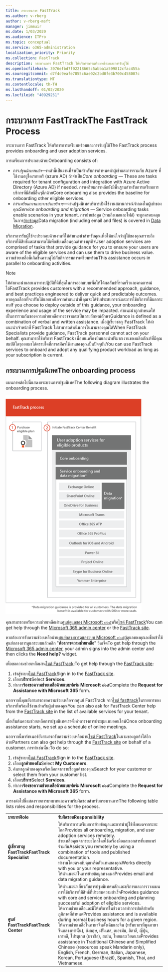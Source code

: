 ```yaml
---
title: กระบวนการ FastTrack
ms.author: v-rberg
author: v-rberg-msft
manager: jimmuir
ms.date: 1/03/2020
ms.audience: ITPro
ms.topic: conceptual
ms.service: o365-administration
localization_priority: Priority
ms.collection: FastTrack
description: กระบวนการ FastTrack ให้บริการการเตรียมพร้อมและการรับผู้ใช้
ms.openlocfilehash: 3976efbd7f02218665c5abba1a599812cfac455a
ms.sourcegitcommit: d7f4c9eafe7855c6ae02c2bd0fe3b700c458007c
ms.translationtype: MT
ms.contentlocale: th-TH
ms.lasthandoff: 01/02/2020
ms.locfileid: "40929251"
---
```

# <a name="the-fasttrack-process"></a><span data-ttu-id="40f40-103">กระบวนการ FastTrack</span><span class="sxs-lookup"><span data-stu-id="40f40-103">The FastTrack Process</span></span>

<span data-ttu-id="40f40-104">กระบวนการ FastTrack ให้บริการการเตรียมพร้อมและการรับผู้ใช้</span><span class="sxs-lookup"><span data-stu-id="40f40-104">The FastTrack process provides onboarding and user adoption services.</span></span> 
  
<span data-ttu-id="40f40-105">การเตรียมการประกอบด้วย:</span><span class="sxs-lookup"><span data-stu-id="40f40-105">Onboarding consists of:</span></span>
  
- <span data-ttu-id="40f40-106">การ*ปฐมนิเทศหลัก*—เหล่านี้เป็นงานที่จำเป็นสำหรับการกำหนดค่าผู้เช่าและการรวมกับ Azure ที่ใช้งานอยู่ไดเรกทอรี (azure AD) ถ้าจำเป็น</span><span class="sxs-lookup"><span data-stu-id="40f40-106">*Core onboarding* — These are tasks required for tenant configuration and integration with Azure Active Directory (Azure AD) if needed.</span></span> <span data-ttu-id="40f40-107">การเตรียมการหลักยังมีพื้นฐานสำหรับการเตรียมการบริการที่มีสิทธิ์อื่นๆอีกด้วย</span><span class="sxs-lookup"><span data-stu-id="40f40-107">Core onboarding also provides the baseline for onboarding other eligible services.</span></span> 
- <span data-ttu-id="40f40-108">การ*เตรียมการและการย้ายบริการ*—งานปฐมนิเทศบริการเปิดใช้งานสถานการณ์จำลองในผู้เช่าของคุณ</span><span class="sxs-lookup"><span data-stu-id="40f40-108">*Service onboarding and migration* — Service onboarding tasks enable scenarios in your tenant.</span></span> <span data-ttu-id="40f40-109">การย้ายข้อมูล (รวมถึงเมลและไฟล์) จะถูกครอบคลุมในการ[ย้ายข้อมูล](O365-data-migration.md)</span><span class="sxs-lookup"><span data-stu-id="40f40-109">Data migration (including email and files) is covered in [Data Migration](O365-data-migration.md).</span></span> 
    
<span data-ttu-id="40f40-110">บริการการรับผู้ใช้จะประกอบด้วยงานที่ให้คำแนะนำสำหรับคุณเพื่อให้แน่ใจว่าผู้ใช้ของคุณทราบถึงบริการที่มีสิทธิ์และสามารถใช้เพื่อขับเคลื่อนคุณค่าทางธุรกิจ</span><span class="sxs-lookup"><span data-stu-id="40f40-110">User adoption services are comprised of tasks that provide guidance for you to ensure your users are aware of the eligible services and can use them to drive business value.</span></span> <span data-ttu-id="40f40-111">ความช่วยเหลือนี้เกิดขึ้นควบคู่ไปกับกิจกรรมการเตรียมพร้อม</span><span class="sxs-lookup"><span data-stu-id="40f40-111">This assistance occurs in parallel to onboarding activities.</span></span>
  
> [!NOTE]
> <span data-ttu-id="40f40-112">ให้คำแนะนำและแนวทางปฏิบัติที่ดีที่สุดในการออกแบบเพื่อให้ได้ผลลัพธ์ที่รวดเร็วและคาดการณ์ได้</span><span class="sxs-lookup"><span data-stu-id="40f40-112">FastTrack provides customers with a recommended approach, guidance, and best practices engineered to deliver quick and predictable outcomes.</span></span> <span data-ttu-id="40f40-113">หากคุณเลือกที่จะปรับใช้นอกเหนือจากคำแนะนำนี้คุณจะได้รับประสบการณ์และการใช้บริการที่มีผลกระทบ</span><span class="sxs-lookup"><span data-stu-id="40f40-113">If you choose to deploy outside of this guidance, your onboarding experience and usage of the service may be impacted.</span></span> <span data-ttu-id="40f40-114">คำแนะนำถูกกำหนดให้เป็นการรวมกันของความช่วยเหลือทางวาจาและเป็นลายลักษณ์อักษร</span><span class="sxs-lookup"><span data-stu-id="40f40-114">Guidance is defined as a combination of verbal and written assistance.</span></span> <span data-ttu-id="40f40-115">เมื่อผู้เชี่ยวชาญ FastTrack ให้คำแนะนำเจ้าหน้าที่ FastTrack ไม่สามารถดำเนินการในนามของคุณได้</span><span class="sxs-lookup"><span data-stu-id="40f40-115">When FastTrack Specialists provide guidance, FastTrack personnel cannot act on your behalf.</span></span> <span data-ttu-id="40f40-116">คุณสามารถใช้บริการ FastTrack เพื่อบนเครื่องบินและนำปริมาณงานของผลิตภัณฑ์ที่มีคุณสมบัติใดๆออกมาได้ตราบใดที่การสมัครใช้งานของคุณเป็นปัจจุบัน</span><span class="sxs-lookup"><span data-stu-id="40f40-116">You can use FastTrack services to onboard and adopt any qualifying product workload as long as your subscription is current.</span></span> 
  
## <a name="the-onboarding-process"></a><span data-ttu-id="40f40-117">กระบวนการปฐมนิเทศ</span><span class="sxs-lookup"><span data-stu-id="40f40-117">The onboarding process</span></span>

<span data-ttu-id="40f40-118">แผนภาพต่อไปนี้แสดงกระบวนการปฐมนิเทศ</span><span class="sxs-lookup"><span data-stu-id="40f40-118">The following diagram illustrates the onboarding process.</span></span>
  
![เส้นเวลาสำหรับการใช้สวัสดิการการปฐมนิเทศ](media/O365-Onboarding-Timeline.png)
  
<span data-ttu-id="40f40-120">คุณสามารถขอรับความช่วยเหลือผ่าน[ศูนย์ดูแลของ Microsoft ๓๖๕](https://go.microsoft.com/fwlink/?linkid=2032704)หรือ[ไซต์ FastTrack](https://go.microsoft.com/fwlink/?linkid=780698)</span><span class="sxs-lookup"><span data-stu-id="40f40-120">You can get help through the [Microsoft 365 admin center](https://go.microsoft.com/fwlink/?linkid=2032704) or the [FastTrack site](https://go.microsoft.com/fwlink/?linkid=780698).</span></span> 

<span data-ttu-id="40f40-121">หากต้องการรับความช่วยเหลือผ่าน[ศูนย์กลางการดูแลระบบ Microsoft ๓๖๕](https://go.microsoft.com/fwlink/?linkid=2032704)ผู้ดูแลของคุณลงชื่อเข้าใช้ศูนย์กลางการดูแลระบบแล้วคลิก "**ต้องการความช่วยเหลือ**" วิดเจ็ต</span><span class="sxs-lookup"><span data-stu-id="40f40-121">To get help through the [Microsoft 365 admin center](https://go.microsoft.com/fwlink/?linkid=2032704), your admin signs into the admin center and then clicks the **Need help?** widget.</span></span> 

<span data-ttu-id="40f40-122">เพื่อขอความช่วยเหลือผ่าน[ไซต์ FastTrack](https://go.microsoft.com/fwlink/?linkid=780698):</span><span class="sxs-lookup"><span data-stu-id="40f40-122">To get help through the [FastTrack site](https://go.microsoft.com/fwlink/?linkid=780698):</span></span> 
1.  <span data-ttu-id="40f40-123">เข้าสู่ระบบ[ไซต์ FastTrack](https://go.microsoft.com/fwlink/?linkid=780698)</span><span class="sxs-lookup"><span data-stu-id="40f40-123">Sign in to the [FastTrack site](https://go.microsoft.com/fwlink/?linkid=780698).</span></span> 
2.  <span data-ttu-id="40f40-124">เลือก**บริการ**</span><span class="sxs-lookup"><span data-stu-id="40f40-124">Select **Services**.</span></span>
3.  <span data-ttu-id="40f40-125">ทำการ**ร้องขอความช่วยเหลือด้วยแบบฟอร์ม Microsoft ๓๖๕**</span><span class="sxs-lookup"><span data-stu-id="40f40-125">Complete the **Request for Assistance with Microsoft 365** form.</span></span> 
  
 <span data-ttu-id="40f40-126">นอกจากนี้คุณยังสามารถขอความช่วยเหลือจากศูนย์ FastTrack จาก[ไซต์ fasttrack](https://go.microsoft.com/fwlink/?linkid=780698)ในรายการของบริการที่พร้อมใช้งานสำหรับผู้เช่าของคุณ</span><span class="sxs-lookup"><span data-stu-id="40f40-126">You can also ask for FastTrack Center help from the [FastTrack site](https://go.microsoft.com/fwlink/?linkid=780698) in the list of available services for your tenant.</span></span> 
    
 <span data-ttu-id="40f40-127">เมื่อเริ่มต้นความช่วยเหลือการปฐมนิเทศเราตั้งค่าตารางการประชุมแบบออนไลน์</span><span class="sxs-lookup"><span data-stu-id="40f40-127">Once onboarding assistance starts, we set up a schedule of online meetings.</span></span>
    
<span data-ttu-id="40f40-128">นอกจากนี้พาร์ทเนอร์ยังสามารถรับความช่วยเหลือผ่าน[ไซต์ FastTrack](https://go.microsoft.com/fwlink/?linkid=780698)ในนามของลูกค้าได้อีกด้วย</span><span class="sxs-lookup"><span data-stu-id="40f40-128">Partners can also get help through the [FastTrack site](https://go.microsoft.com/fwlink/?linkid=780698) on behalf of a customer.</span></span> <span data-ttu-id="40f40-129">การทำเช่นนั้น:</span><span class="sxs-lookup"><span data-stu-id="40f40-129">To do so:</span></span>
1.  <span data-ttu-id="40f40-130">เข้าสู่ระบบ[ไซต์ FastTrack](https://go.microsoft.com/fwlink/?linkid=780698)</span><span class="sxs-lookup"><span data-stu-id="40f40-130">Sign in to the [FastTrack site](https://go.microsoft.com/fwlink/?linkid=780698).</span></span> 
2.  <span data-ttu-id="40f40-131">เลือก**ลูกค้าของฉัน**</span><span class="sxs-lookup"><span data-stu-id="40f40-131">Select **My Customers**.</span></span>
3.  <span data-ttu-id="40f40-132">ค้นหาลูกค้าของคุณหรือเลือกจากรายชื่อลูกค้าของคุณ</span><span class="sxs-lookup"><span data-stu-id="40f40-132">Search for your customer or select them from your customer list.</span></span>
4.  <span data-ttu-id="40f40-133">เลือก**บริการ**</span><span class="sxs-lookup"><span data-stu-id="40f40-133">Select **Services**.</span></span>
5.  <span data-ttu-id="40f40-134">ทำการ**ร้องขอความช่วยเหลือด้วยแบบฟอร์ม Microsoft ๓๖๕**</span><span class="sxs-lookup"><span data-stu-id="40f40-134">Complete the **Request for Assistance with Microsoft 365** form.</span></span> 

<span data-ttu-id="40f40-135">ตารางต่อไปนี้แสดงรายการบทบาทและความรับผิดชอบสำหรับกระบวนการ</span><span class="sxs-lookup"><span data-stu-id="40f40-135">The following table lists roles and responsibilities for the process.</span></span>
    
|||
|:-----|:-----|
|<span data-ttu-id="40f40-136">**บทบาท**</span><span class="sxs-lookup"><span data-stu-id="40f40-136">**Role**</span></span> <br/> |<span data-ttu-id="40f40-137">**รับผิดชอบ**</span><span class="sxs-lookup"><span data-stu-id="40f40-137">**Responsibility**</span></span> <br/> |
|<span data-ttu-id="40f40-138">**ผู้เชี่ยวชาญ FastTrack**</span><span class="sxs-lookup"><span data-stu-id="40f40-138">**FastTrack Specialist**</span></span> <br/> |<span data-ttu-id="40f40-139">ให้บริการการเตรียมการย้ายข้อมูลและการนำผู้ใช้ทั้งหมดจากระยะไกล</span><span class="sxs-lookup"><span data-stu-id="40f40-139">Provides all onboarding, migration, and user adoption services remotely.</span></span>  <br/> <span data-ttu-id="40f40-140">ช่วยเหลือคุณจากระยะไกลโดยใช้เครื่องมือและเอกสารที่เผยแพร่ร่วมกัน</span><span class="sxs-lookup"><span data-stu-id="40f40-140">Assists you remotely by using a combination of tools and published documentation.</span></span> <br/> <span data-ttu-id="40f40-141">ทำงานโดยตรงกับคุณหรือตัวแทนของคุณ</span><span class="sxs-lookup"><span data-stu-id="40f40-141">Works directly with you or your representative.</span></span> <br/> <span data-ttu-id="40f40-142">ให้คำแนะนำในการย้ายข้อมูลทางเมล</span><span class="sxs-lookup"><span data-stu-id="40f40-142">Provides email and data migration guidance.</span></span>|
|<span data-ttu-id="40f40-143">**ศูนย์ FastTrack**</span><span class="sxs-lookup"><span data-stu-id="40f40-143">**FastTrack Center**</span></span>  <br/> |<span data-ttu-id="40f40-144">ให้คำแนะนำเกี่ยวกับการปฐมนิเทศหลักและบริการและการวางแผนการใช้บริการที่มีสิทธิ์ที่ประสบความสำเร็จ</span><span class="sxs-lookup"><span data-stu-id="40f40-144">Provides guidance with core and service onboarding and planning successful adoption of eligible services.</span></span>  <br/> <span data-ttu-id="40f40-145">ให้ความช่วยเหลือและมีให้บริการในช่วงเวลาทำการปกติสำหรับภูมิภาคที่กำหนด</span><span class="sxs-lookup"><span data-stu-id="40f40-145">Provides assistance and is available during normal business hours for a given region.</span></span> <br/> <span data-ttu-id="40f40-146">ให้ความช่วยเหลือในภาษาจีนดั้งเดิมและจีน (ทรัพยากรที่พูดภาษาจีนกลางเท่านั้น), อังกฤษ, ฝรั่งเศส, เยอรมัน, อิตาลี, ญี่ปุ่น, เกาหลี, โปรตุเกส (บราซิล), สเปน, ไทยและเวียดนาม</span><span class="sxs-lookup"><span data-stu-id="40f40-146">Provides assistance in Traditional Chinese and Simplified Chinese (resources speak Mandarin only), English, French, German, Italian, Japanese, Korean, Portuguese (Brazil), Spanish, Thai, and Vietnamese.</span></span>|


  

